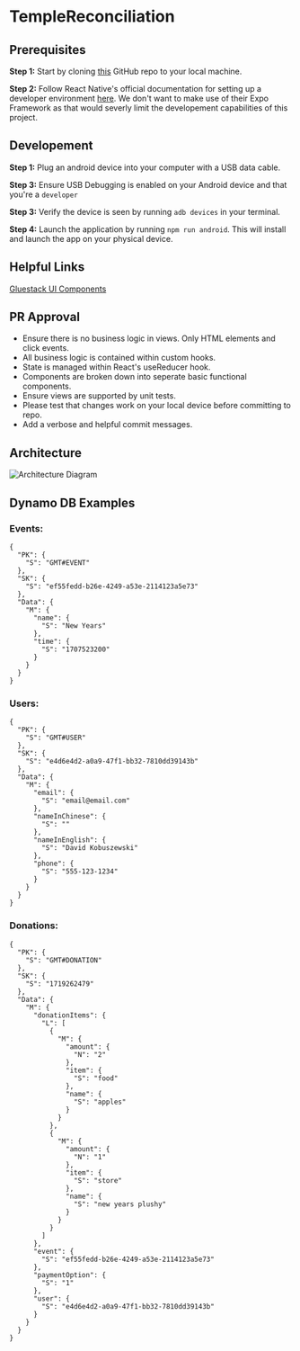# TempleReconciliation

## Prerequisites

<B>Step 1:</b>
Start by cloning [this](https://github.com/SparkyCoder/TempleReconciliation) GitHub repo to your local machine.

<B>Step 2:</b>
Follow React Native's official documentation for setting up a developer environment [here](https://reactnative.dev/docs/set-up-your-environment). We don't want to make use of their Expo Framework as that would severly limit the developement capabilities of this project.

## Developement

<B>Step 1:</b> Plug an android device into your computer with a USB data cable.

<B>Step 3:</b> Ensure USB Debugging is enabled on your Android device and that you're a `developer`

<B>Step 3:</b> Verify the device is seen by running `adb devices` in your terminal.

<B>Step 4:</b> Launch the application by running `npm run android`. This will install and launch the app on your physical device.

## Helpful Links

[Gluestack UI Components](https://gluestack.io/ui/docs/home/overview/all-components)

## PR Approval

- Ensure there is no business logic in views. Only HTML elements and click events.
- All business logic is contained within custom hooks.
- State is managed within React's useReducer hook.
- Components are broken down into seperate basic functional components.
- Ensure views are supported by unit tests.
- Please test that changes work on your local device before committing to repo.
- Add a verbose and helpful commit messages.

## Architecture

![Architecture Diagram](https://github.com/SparkyCoder/TempleReconciliation/blob/main/Architecture.jpg)

## Dynamo DB Examples

### Events:

```
{
  "PK": {
    "S": "GMT#EVENT"
  },
  "SK": {
    "S": "ef55fedd-b26e-4249-a53e-2114123a5e73"
  },
  "Data": {
    "M": {
      "name": {
        "S": "New Years"
      },
      "time": {
        "S": "1707523200"
      }
    }
  }
}
```

### Users:

```
{
  "PK": {
    "S": "GMT#USER"
  },
  "SK": {
    "S": "e4d6e4d2-a0a9-47f1-bb32-7810dd39143b"
  },
  "Data": {
    "M": {
      "email": {
        "S": "email@email.com"
      },
      "nameInChinese": {
        "S": ""
      },
      "nameInEnglish": {
        "S": "David Kobuszewski"
      },
      "phone": {
        "S": "555-123-1234"
      }
    }
  }
}
```

### Donations:

```
{
  "PK": {
    "S": "GMT#DONATION"
  },
  "SK": {
    "S": "1719262479"
  },
  "Data": {
    "M": {
      "donationItems": {
        "L": [
          {
            "M": {
              "amount": {
                "N": "2"
              },
              "item": {
                "S": "food"
              },
              "name": {
                "S": "apples"
              }
            }
          },
          {
            "M": {
              "amount": {
                "N": "1"
              },
              "item": {
                "S": "store"
              },
              "name": {
                "S": "new years plushy"
              }
            }
          }
        ]
      },
      "event": {
        "S": "ef55fedd-b26e-4249-a53e-2114123a5e73"
      },
      "paymentOption": {
        "S": "1"
      },
      "user": {
        "S": "e4d6e4d2-a0a9-47f1-bb32-7810dd39143b"
      }
    }
  }
}
```

